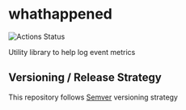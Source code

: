 # whathappened

![Actions Status](https://github.com/eelabs/whathappened/workflows/build/badge.svg)

Utility library to help log event metrics

## Versioning / Release Strategy
This repository follows [Semver](https://www.semver.org) versioning strategy

